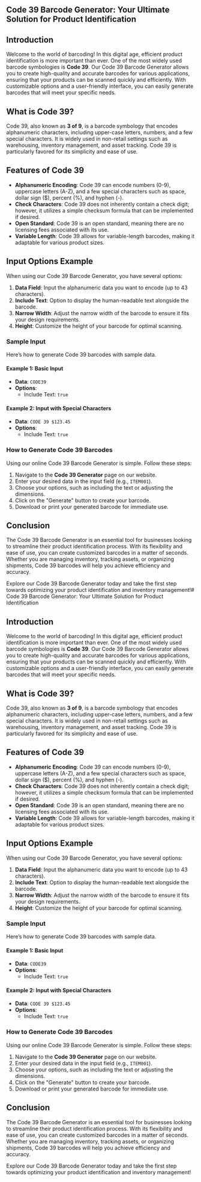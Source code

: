 ## Code 39 Barcode Generator: Your Ultimate Solution for Product Identification

## Introduction

Welcome to the world of barcoding! In this digital age, efficient product identification is more important than ever. One of the most widely used barcode symbologies is **Code 39**. Our Code 39 Barcode Generator allows you to create high-quality and accurate barcodes for various applications, ensuring that your products can be scanned quickly and efficiently. With customizable options and a user-friendly interface, you can easily generate barcodes that will meet your specific needs.

## What is Code 39?

Code 39, also known as **3 of 9**, is a barcode symbology that encodes alphanumeric characters, including upper-case letters, numbers, and a few special characters. It is widely used in non-retail settings such as warehousing, inventory management, and asset tracking. Code 39 is particularly favored for its simplicity and ease of use.

## Features of Code 39

- **Alphanumeric Encoding**: Code 39 can encode numbers (0-9), uppercase letters (A-Z), and a few special characters such as space, dollar sign ($), percent (%), and hyphen (-).
- **Check Characters**: Code 39 does not inherently contain a check digit; however, it utilizes a simple checksum formula that can be implemented if desired.
- **Open Standard**: Code 39 is an open standard, meaning there are no licensing fees associated with its use.
- **Variable Length**: Code 39 allows for variable-length barcodes, making it adaptable for various product sizes.

## Input Options Example

When using our Code 39 Barcode Generator, you have several options:

1. **Data Field**: Input the alphanumeric data you want to encode (up to 43 characters).
2. **Include Text**: Option to display the human-readable text alongside the barcode.
3. **Narrow Width**: Adjust the narrow width of the barcode to ensure it fits your design requirements.
4. **Height**: Customize the height of your barcode for optimal scanning.

### Sample Input

Here’s how to generate Code 39 barcodes with sample data.

#### Example 1: Basic Input

- **Data**: `CODE39`
- **Options**: 
  - Include Text: `true`
  
#### Example 2: Input with Special Characters

- **Data**: `CODE 39 $123.45`
- **Options**: 
  - Include Text: `true`
  
### How to Generate Code 39 Barcodes

Using our online Code 39 Barcode Generator is simple. Follow these steps:

1. Navigate to the **Code 39 Generator** page on our website.
2. Enter your desired data in the input field (e.g., `ITEM001`).
3. Choose your options, such as including the text or adjusting the dimensions.
4. Click on the "Generate" button to create your barcode.
5. Download or print your generated barcode for immediate use.

## Conclusion

The Code 39 Barcode Generator is an essential tool for businesses looking to streamline their product identification process. With its flexibility and ease of use, you can create customized barcodes in a matter of seconds. Whether you are managing inventory, tracking assets, or organizing shipments, Code 39 barcodes will help you achieve efficiency and accuracy. 

Explore our Code 39 Barcode Generator today and take the first step towards optimizing your product identification and inventory management!# Code 39 Barcode Generator: Your Ultimate Solution for Product Identification

## Introduction

Welcome to the world of barcoding! In this digital age, efficient product identification is more important than ever. One of the most widely used barcode symbologies is **Code 39**. Our Code 39 Barcode Generator allows you to create high-quality and accurate barcodes for various applications, ensuring that your products can be scanned quickly and efficiently. With customizable options and a user-friendly interface, you can easily generate barcodes that will meet your specific needs.

## What is Code 39?

Code 39, also known as **3 of 9**, is a barcode symbology that encodes alphanumeric characters, including upper-case letters, numbers, and a few special characters. It is widely used in non-retail settings such as warehousing, inventory management, and asset tracking. Code 39 is particularly favored for its simplicity and ease of use.

## Features of Code 39

- **Alphanumeric Encoding**: Code 39 can encode numbers (0-9), uppercase letters (A-Z), and a few special characters such as space, dollar sign ($), percent (%), and hyphen (-).
- **Check Characters**: Code 39 does not inherently contain a check digit; however, it utilizes a simple checksum formula that can be implemented if desired.
- **Open Standard**: Code 39 is an open standard, meaning there are no licensing fees associated with its use.
- **Variable Length**: Code 39 allows for variable-length barcodes, making it adaptable for various product sizes.

## Input Options Example

When using our Code 39 Barcode Generator, you have several options:

1. **Data Field**: Input the alphanumeric data you want to encode (up to 43 characters).
2. **Include Text**: Option to display the human-readable text alongside the barcode.
3. **Narrow Width**: Adjust the narrow width of the barcode to ensure it fits your design requirements.
4. **Height**: Customize the height of your barcode for optimal scanning.

### Sample Input

Here’s how to generate Code 39 barcodes with sample data.

#### Example 1: Basic Input

- **Data**: `CODE39`
- **Options**: 
  - Include Text: `true`
  
#### Example 2: Input with Special Characters

- **Data**: `CODE 39 $123.45`
- **Options**: 
  - Include Text: `true`
  
### How to Generate Code 39 Barcodes

Using our online Code 39 Barcode Generator is simple. Follow these steps:

1. Navigate to the **Code 39 Generator** page on our website.
2. Enter your desired data in the input field (e.g., `ITEM001`).
3. Choose your options, such as including the text or adjusting the dimensions.
4. Click on the "Generate" button to create your barcode.
5. Download or print your generated barcode for immediate use.

## Conclusion

The Code 39 Barcode Generator is an essential tool for businesses looking to streamline their product identification process. With its flexibility and ease of use, you can create customized barcodes in a matter of seconds. Whether you are managing inventory, tracking assets, or organizing shipments, Code 39 barcodes will help you achieve efficiency and accuracy. 

Explore our Code 39 Barcode Generator today and take the first step towards optimizing your product identification and inventory management!